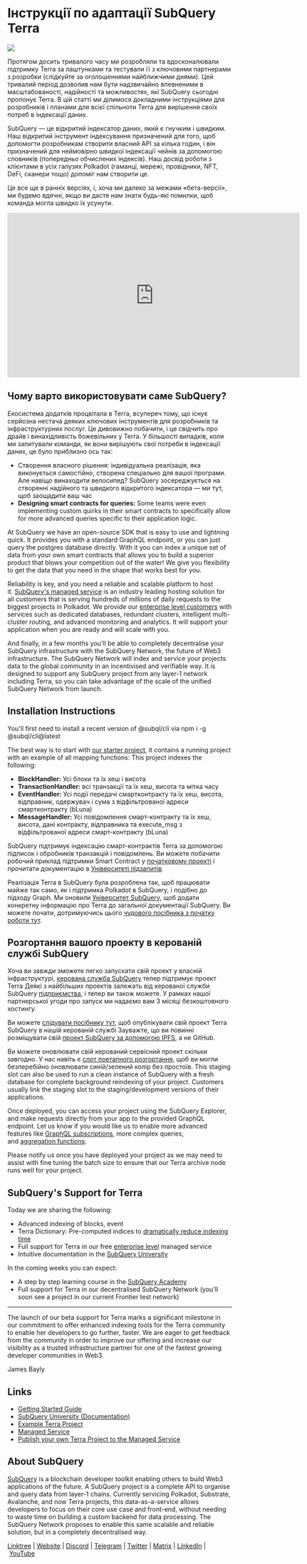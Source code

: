 # Інструкції по адаптації SubQuery Terra

![](https://miro.medium.com/max/1400/1*DiTE9KuzH0xHLojzGWxOuw.png)

Протягом досить тривалого часу ми розробляли та вдосконалювали підтримку Terra за лаштунками та тестували її з ключовими партнерами з розробки (слідкуйте за оголошеннями найближчими днями). Цей тривалий період дозволив нам бути надзвичайно впевненими в масштабованості, надійності та можливостях, які SubQuery сьогодні пропонує Terra. В цій статті ми ділимося докладними інструкціями для розробників і планами для всієї спільноти Terra для вирішення своїх потреб в індексації даних.

SubQuery — це відкритий індексатор даних, який є гнучким і швидким. Наш відкритий інструмент індексування призначений для того, щоб допомогти розробникам створити власний API за кілька годин, і він призначений для неймовірно швидкої індексації чейнів за допомогою словників (попередньо обчислених індексів). Наш досвід роботи з клієнтами в усіх галузях Polkadot (гаманці, мережі, провідники, NFT, DeFi, сканери тощо) допоміг нам створити це.

Це все ще в ранніх версіях, і, хоча ми далеко за межами «бета-версії», ми будемо вдячні, якщо ви дасте нам знати будь-які помилки, щоб команда могла швидко їх усунути.

<iframe width="656" height="369" src="https://www.youtube.com/embed/dS7h3isQCeA" title="YouTube video player" frameborder="0" allow="accelerometer; autoplay; clipboard-write; encrypted-media; gyroscope; picture-in-picture" allowfullscreen></iframe>

## Чому варто використовувати саме SubQuery?

Екосистема додатків процвітала в Terra, всупереч тому, що існує серйозна нестача деяких ключових інструментів для розробників та інфраструктурних послуг. Це дивовижно побачити, і це свідчить про драйв і винахідливість божевільних у Terra. У більшості випадків, коли ми запитували команди, як вони вирішують свої потреби в індексації даних, це було приблизно ось так:

- Створення власного рішення: індивідуальна реалізація, яка виконується самостійно, створена спеціально для вашої програми. Але навіщо винаходити велосипед? SubQuery зосереджується на створенні надійного та швидкого відкритого індексатора — ми тут, щоб заощадити ваш час
- **Designing smart contracts for queries:** Some teams were even implementing custom quirks in their smart contracts to specifically allow for more advanced queries specific to their application logic.

At SubQuery we have an open-source SDK that is easy to use and lightning quick. It provides you with a standard GraphQL endpoint, or you can just query the postgres database directly. With it you can index a unique set of data from your own smart contracts that allows you to build a superior product that blows your competition out of the water! We give you flexibility to get the data that you need in the shape that works best for you.

Reliability is key, and you need a reliable and scalable platform to host it. [SubQuery's managed service](https://subquery.network/managedservices) is an industry leading hosting solution for all customers that is serving hundreds of millions of daily requests to the biggest projects in Polkadot. We provide our [enterprise level customers](./20211228-enterprise-hosted.md) with services such as dedicated databases, redundant clusters, intelligent multi-cluster routing, and advanced monitoring and analytics. It will support your application when you are ready and will scale with you.

And finally, in a few months you'll be able to completely decentralise your SubQuery infrastructure with the SubQuery Network, the future of Web3 infrastructure. The SubQuery Network will index and service your projects data to the global community in an incentivised and verifiable way. It is designed to support any SubQuery project from any layer-1 network including Terra, so you can take advantage of the scale of the unified SubQuery Network from launch.

## Installation Instructions

You'll first need to install a recent version of @subql/cli via npm i -g @subql/cli@latest

The best way is to start with [our starter project](https://github.com/subquery/terra-subql-starter), it contains a running project with an example of all mapping functions: This project indexes the following:

- **BlockHandler:** Усі блоки та їх хеш і висота
- **TransactionHandler:** всі транзакції та їх хеш, висота та мітка часу
- **EventHandler:** Усі події передачі смартконтракту та їх хеш, висота, відправник, одержувач і сума з відфільтрованої адреси смартконтракту (bLuna)
- **MessageHandler:** Усі повідомлення смарт-контракту та їх хеш, висота, дані контракту, відправника та execute_msg з відфільтрованої адреси смарт-контракту (bLuna)

SubQuery підтримує індексацію смарт-контрактів Terra за допомогою підписок і обробників транзакцій і повідомлень. Ви можете побачити робочий приклад підтримки Smart Contract у [початковому проекті](https://github.com/subquery/terra-subql-starter) і прочитати документацію в [Університеті підзапитів](http://localhost:8080/build/manifest.html#mapping-handlers-and-filters).

Реалізація Terra в SubQuery була розроблена так, щоб працювати майже так само, як і підтримка Polkadot в SubQuery, і подібно до підходу Graph. Ми оновили [Університет SubQuery](https://university.subquery.network/), щоб додати конкретну інформацію про Terra до загальної документації SubQuery. Ви можете почати, дотримуючись цього [чудового посібника з початку роботи тут](http://university.subquery.network/quickstart/quickstart-terra.html).

## Розгортання вашого проекту в керованій службі SubQuery

Хоча ви завжди зможете легко запускати свій проект у власній інфраструктурі, [керована служба SubQuery](https://subquery.network/managedservices) тепер підтримує проект Terra Деякі з найбільших проектів залежать від керованої служби SubQuery [підприємства](./20211228-enterprise-hosted.md), і тепер ви також можете. У рамках нашої партнерської угоди про запуск ми надаємо вам 3 місяці безкоштовного хостингу.

Ви можете [слідувати посібнику тут](https://university.subquery.network/run_publish/publish.html), щоб опублікувати свій проект Terra SubQuery в нашій керованій службі Зауважте, що ви повинні розміщувати свій [проект SubQuery за допомогою IPFS](https://university.subquery.network/run_publish/publish.html), а не GitHub.

Ви можете оновлювати свій керований сервісний проект скільки завгодно. У нас навіть є [слот поетапного розгортання](./20210604-Deployment-Slots-are-here-for-SubQuery-Projects.md), щоб ви могли безперебійно оновлювати синій/зелений колір без простоїв. This staging slot can also be used to run a clean instance of SubQuery with a fresh database for complete background reindexing of your project. Customers usually link the staging slot to the staging/development versions of their applications.

Once deployed, you can access your project using the SubQuery Explorer, and make requests directly from your app to the provided GraphQL endpoint. Let us know if you would like us to enable more advanced features like [GraphQL subscriptions](https://university.subquery.network/run_publish/subscription.html), more complex queries, and [aggregation functions](https://university.subquery.network/run_publish/aggregate.html).

Please notify us once you have deployed your project as we may need to assist with fine tuning the batch size to ensure that our Terra archive node runs well for your project.

## SubQuery's Support for Terra

Today we are sharing the following:

-   Advanced indexing of blocks, event
-   Terra Dictionary: Pre-computed indices to [dramatically reduce indexing time](./20210630-SubQuery-Just-Got-a-lot-Faster-with-the-Dictionary.md)
-   Full support for Terra in our free [enterprise level](./20211228-enterprise-hosted.md) managed service
-   Intuitive documentation in the [SubQuery University](https://university.subquery.network/)

In the coming weeks you can expect:

-   A step by step learning course in the [SubQuery Academy](https://blog.subquery.network/blogs/20211018-subquery-launches-the-subquery-academy.html)
-   Full support for Terra in our decentralised SubQuery Network (you'll soon see a project in our current Frontier test network)

---

The launch of our beta support for Terra marks a significant milestone in our commitment to offer enhanced indexing tools for the Terra community to enable her developers to go further, faster. We are eager to get feedback from the community in order to improve our offering and increase our visibility as a trusted infrastructure partner for one of the fastest growing developer communities in Web3

James Bayly

## Links

-   [Getting Started Guide](https://university.subquery.network/quickstart/quickstart-terra.html)
-   [SubQuery University (Documentation)](https://university.subquery.network/)
-   [Example Terra Project](https://github.com/subquery/terra-subql-starter)
-   [Managed Service](https://explorer.subquery.network/)
-   [Publish your own Terra Project to the Managed Service](https://project.subquery.network/)

## About SubQuery

[SubQuery](https://subquery.network/) is a blockchain developer toolkit enabling others to build Web3 applications of the future. A SubQuery project is a complete API to organise and query data from layer-1 chains. Currently servicing Polkadot, Substrate, Avalanche, and now Terra projects, this data-as-a-service allows developers to focus on their core use case and front-end, without needing to waste time on building a custom backend for data processing. The SubQuery Network proposes to enable this same scalable and reliable solution, but in a completely decentralised way.

​​[Linktree](https://linktr.ee/subquerynetwork) | [Website](https://subquery.network/) | [Discord](https://discord.com/invite/78zg8aBSMG) | [Telegram](https://t.me/subquerynetwork) | [Twitter](https://twitter.com/subquerynetwork) | [Matrix](https://matrix.to/#/#subquery:matrix.org) | [LinkedIn](https://www.linkedin.com/company/subquery) | [YouTube](https://www.youtube.com/channel/UCi1a6NUUjegcLHDFLr7CqLw)
